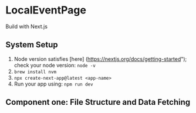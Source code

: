 # LocalEventPage

Build with Next.js

## System Setup

1. Node version satisfies [here] (https://nextjs.org/docs/getting-started"); check your node version: `node -v`
2. `brew install nvm`
3. `npx create-next-app@latest <app-name>`
4. Run your app using: `npm run dev`

## Component one: File Structure and Data Fetching
